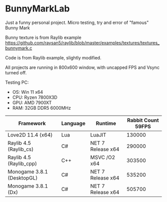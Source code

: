 # BunnyMarkLab

Just a funny personal project. Micro testing, try and error of "famous" Bunny Mark 

Bunny texture is from Raylib example https://github.com/raysan5/raylib/blob/master/examples/textures/textures_bunnymark.c

Code is from Raylib example, slightly modified.

All projects are running in 800x600 window, with uncapped FPS and Vsync turned off.

Testing PC:

- OS: Win 11 x64
- CPU: Ryzen 7800X3D
- GPU: AMD 7900XT
- RAM: 32GB DDR5 6000MHz


| Framework  | Language | Runtime | Rabbit Count 59FPS |
| ------------- | ------------- | ------------- |  ------------- |
| Love2D 11.4 (x64)  | Lua  | LuaJIT | 130000 |
| Raylib 4.5 (Raylib_cs)  | C# | NET 7 Release x64 | 290000 |
| Raylib 4.5 (Raylib_cpp) | C++ | MSVC /O2 x64 | 303500 |
| Monogame 3.8.1 (DesktopGL) | C# | NET 7 Release x64 | 535200 |
| Monogame 3.8.1 (Dx) | C# | NET 7 Release x64 | 505700 |
